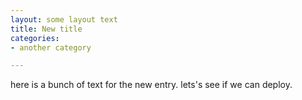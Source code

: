 ```yaml
---
layout: some layout text
title: New title
categories:
- another category

---
```

here is a bunch of text for the new entry. lets's see if we can deploy.